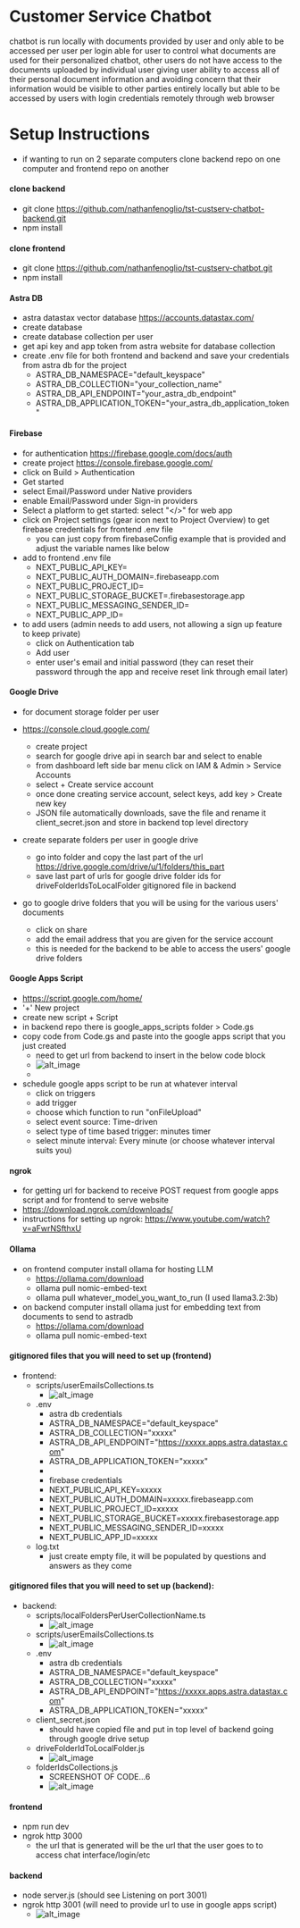 
# Customer Service Chatbot

chatbot is run locally with documents provided by user and only able to be accessed per user per login
able for user to control what documents are used for their personalized chatbot, other users do not have access to the documents uploaded by individual user giving user ability to access all of their personal document information and avoiding concern that their information would be visible to other parties
entirely locally but able to be accessed by users with login credentials remotely through web browser 

# Setup Instructions
- if wanting to run on 2 separate computers clone backend repo on one computer and frontend repo on another
#### clone backend  
- git clone https://github.com/nathanfenoglio/tst-custserv-chatbot-backend.git
- npm install 

#### clone frontend 
- git clone https://github.com/nathanfenoglio/tst-custserv-chatbot.git
- npm install

#### Astra DB
- astra datastax vector database https://accounts.datastax.com/
- create database
- create database collection per user
- get api key and app token from astra website for database collection
- create .env file for both frontend and backend and save your credentials from astra db for the project
    - ASTRA_DB_NAMESPACE="default_keyspace"
    - ASTRA_DB_COLLECTION="your_collection_name"
    - ASTRA_DB_API_ENDPOINT="your_astra_db_endpoint"
    - ASTRA_DB_APPLICATION_TOKEN="your_astra_db_application_token"

#### Firebase
- for authentication https://firebase.google.com/docs/auth
- create project https://console.firebase.google.com/
- click on Build > Authentication
- Get started
- select Email/Password under Native providers
- enable Email/Password under Sign-in providers
- Select a platform to get started: select "</>" for web app
- click on Project settings (gear icon next to Project Overview) to get firebase credentials for frontend .env file
    - you can just copy from firebaseConfig example that is provided and adjust the variable names like below
- add to frontend .env file
    - NEXT_PUBLIC_API_KEY=<Web API Key>
    - NEXT_PUBLIC_AUTH_DOMAIN=<Project ID>.firebaseapp.com
    - NEXT_PUBLIC_PROJECT_ID=<Project ID>
    - NEXT_PUBLIC_STORAGE_BUCKET=<Project ID>.firebasestorage.app
    - NEXT_PUBLIC_MESSAGING_SENDER_ID=<Project number>
    - NEXT_PUBLIC_APP_ID=<App ID>
- to add users (admin needs to add users, not allowing a sign up feature to keep private)
    - click on Authentication tab
    - Add user
    - enter user's email and initial password (they can reset their password through the app and receive reset link through email later)

#### Google Drive
- for document storage folder per user
- https://console.cloud.google.com/
    - create project
    - search for google drive api in search bar and select to enable
    - from dashboard left side bar menu click on IAM & Admin > Service Accounts
    - select + Create service account
    - once done creating service account, select keys, add key > Create new key
    - JSON file automatically downloads, save the file and rename it client_secret.json and store in backend top level directory

- create separate folders per user in google drive
    - go into folder and copy the last part of the url https://drive.google.com/drive/u/1/folders/this_part
    - save last part of urls for google drive folder ids for driveFolderIdsToLocalFolder gitignored file in backend

- go to google drive folders that you will be using for the various users' documents
    - click on share
    - add the email address that you are given for the service account
    - this is needed for the backend to be able to access the users' google drive folders

#### Google Apps Script
- https://script.google.com/home/
- '+' New project
- create new script + Script
- in backend repo there is google_apps_scripts folder > Code.gs
- copy code from Code.gs and paste into the google apps script that you just created
    - need to get url from backend to insert in the below code block
    - ![alt_image](https://github.com/nathanfenoglio/tst-custserv-chatbot/blob/main/readme_images/1.png)
    - 
- schedule google apps script to be run at whatever interval
    - click on triggers
    - add trigger
    - choose which function to run "onFileUpload"
    - select event source: Time-driven
    - select type of time based trigger: minutes timer
    - select minute interval: Every minute (or choose whatever interval suits you)

#### ngrok
- for getting url for backend to receive POST request from google apps script and for frontend to serve website
- https://download.ngrok.com/downloads/
- instructions for setting up ngrok: https://www.youtube.com/watch?v=aFwrNSfthxU

#### Ollama
- on frontend computer install ollama for hosting LLM
    - https://ollama.com/download
    - ollama pull nomic-embed-text
    - ollama pull whatever_model_you_want_to_run (I used llama3.2:3b)
- on backend computer install ollama just for embedding text from documents to send to astradb
    - https://ollama.com/download
    - ollama pull nomic-embed-text

#### gitignored files that you will need to set up (frontend)
- frontend:
    - scripts/userEmailsCollections.ts 
        - ![alt_image](https://github.com/nathanfenoglio/tst-custserv-chatbot/blob/main/readme_images/2.png)
    - .env
        - astra db credentials
        - ASTRA_DB_NAMESPACE="default_keyspace"
        - ASTRA_DB_COLLECTION="xxxxx"
        - ASTRA_DB_API_ENDPOINT="https://xxxxx.apps.astra.datastax.com"
        - ASTRA_DB_APPLICATION_TOKEN="xxxxx"
        -
        - firebase credentials
        - NEXT_PUBLIC_API_KEY=xxxxx
        - NEXT_PUBLIC_AUTH_DOMAIN=xxxxx.firebaseapp.com
        - NEXT_PUBLIC_PROJECT_ID=xxxxx
        - NEXT_PUBLIC_STORAGE_BUCKET=xxxxx.firebasestorage.app
        - NEXT_PUBLIC_MESSAGING_SENDER_ID=xxxxx
        - NEXT_PUBLIC_APP_ID=xxxxx
    - log.txt
        - just create empty file, it will be populated by questions and answers as they come
    
#### gitignored files that you will need to set up (backend):
- backend:
    - scripts/localFoldersPerUserCollectionName.ts
        - ![alt_image](https://github.com/nathanfenoglio/tst-custserv-chatbot/blob/main/readme_images/3.png)
    - scripts/userEmailsCollections.ts
        - ![alt_image](https://github.com/nathanfenoglio/tst-custserv-chatbot/blob/main/readme_images/4.png)
    - .env
        - astra db credentials
        - ASTRA_DB_NAMESPACE="default_keyspace"
        - ASTRA_DB_COLLECTION="xxxxx"
        - ASTRA_DB_API_ENDPOINT="https://xxxxx.apps.astra.datastax.com"
        - ASTRA_DB_APPLICATION_TOKEN="xxxxx"
    - client_secret.json
        - should have copied file and put in top level of backend going through google drive setup
    - driveFolderIdToLocalFolder.js
        - ![alt_image](https://github.com/nathanfenoglio/tst-custserv-chatbot/blob/main/readme_images/5.png)
    - folderIdsCollections.js
        - SCREENSHOT OF CODE...6
        - ![alt_image](https://github.com/nathanfenoglio/tst-custserv-chatbot/blob/main/readme_images/6.png)    
#### frontend
- npm run dev
- ngrok http 3000 
    - the url that is generated will be the url that the user goes to to access chat interface/login/etc

#### backend
- node server.js (should see Listening on port 3001)
- ngrok http 3001 (will need to provide url to use in google apps script)
    - ![alt_image](https://github.com/nathanfenoglio/tst-custserv-chatbot/blob/main/readme_images/1.png)


